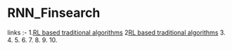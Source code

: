 # RNN_Finsearch



links :-
1.[RL based traditional algorithms](https://www.sciencedirect.com/science/article/pii/S2667096822000374)
2[RL based traditional algorithms](https://www.researchgate.net/publication/361603539_How_are_reinforcement_learning_and_deep_learning_algorithms_used_for_big_data_based_decision_making_in_financial_industries-A_review_and_research_agenda)
3.
4.
5.
6.
7.
8.
9.
10.
